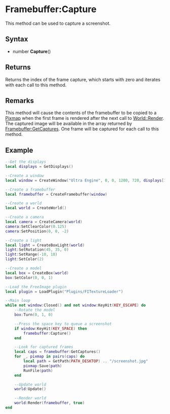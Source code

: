 # Framebuffer:Capture

This method can be used to capture a screenshot.

## Syntax

- number **Capture**()

## Returns

Returns the index of the frame capture, which starts with zero and iterates with each call to this method.

## Remarks

This method will cause the contents of the framebuffer to be copied to a [Pixmap](Pixmap.md) when the first frame is rendered after the next call to [World::Render](World_Render.md). The captured image will be available in the array returned by [Framebuffer:GetCaptures](Framebuffer_GetCaptures.md). One frame will be captured for each call to this method.

## Example

```lua
--Get the displays
local displays = GetDisplays()

--Create a window
local window = CreateWindow("Ultra Engine", 0, 0, 1280, 720, displays[1], WINDOW_TITLEBAR | WINDOW_CENTER)

--Create a framebuffer
local framebuffer = CreateFramebuffer(window)

--Create a world
local world = CreateWorld()

--Create a camera
local camera = CreateCamera(world)
camera:SetClearColor(0.125)
camera:SetPosition(0, 0, -2)

--Create a light
local light = CreateBoxLight(world)
light:SetRotation(45, 35, 0)
light:SetRange(-10, 10)
light:SetColor(2)

--Create a model
local box = CreateBox(world)
box:SetColor(0, 0, 1)

--Load the FreeImage plugin
local plugin = LoadPlugin("Plugins/FITextureLoader")

--Main loop
while not window:Closed() and not window:KeyHit(KEY_ESCAPE) do
    --Rotate the model
    box:Turn(0, 1, 0)

    --Press the space key to queue a screenshot
    if window:KeyHit(KEY_SPACE) then
        framebuffer:Capture()
    end

    --Look for captured frames
    local caps = framebuffer:GetCaptures()
    for _, pixmap in pairs(caps) do
        local path = GetPath(PATH_DESKTOP) .. "/screenshot.jpg"
        pixmap:Save(path)
        RunFile(path)
    end

    --Update world
    world:Update()

    --Render world
    world:Render(framebuffer, true)
end
```
